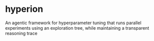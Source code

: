 # hyperion
An agentic framework for hyperparameter tuning that runs parallel experiments using an exploration tree, while maintaining a transparent reasoning trace
